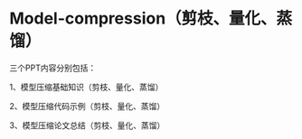 # Model-compression（剪枝、量化、蒸馏）

三个PPT内容分别包括：

1、模型压缩基础知识（剪枝、量化、蒸馏）

2、模型压缩代码示例（剪枝、量化、蒸馏）

3、模型压缩论文总结（剪枝、量化、蒸馏）
